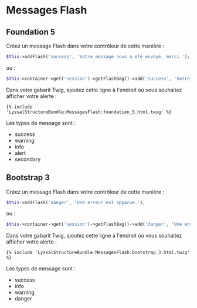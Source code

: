 # Messages Flash


## Foundation 5

Créez un message Flash dans votre contrôleur de cette manière :
```php
$this->addFlash('success', 'Votre message nous a été envoyé, merci.');
```

ou :
```php
$this->container->get('session')->getFlashBag()->add('success', 'Votre message nous a été envoyé, merci.');
```

Dans votre gabarit Twig, ajoutez cette ligne à l'endroit où vous souhaitez afficher votre alerte :
```twig
{% include 'LyssalStructureBundle:MessagesFlash:foundation_5.html.twig' %}
```

Les types de message sont :
* success
* warning
* info
* alert
* secondary

## Bootstrap 3

Créez un message Flash dans votre contrôleur de cette manière :
```php
$this->addFlash('danger', 'Une erreur est apparue.');
```

ou :
```php
$this->container->get('session')->getFlashBag()->add('danger', 'Une erreur est apparue.');
```

Dans votre gabarit Twig, ajoutez cette ligne à l'endroit où vous souhaitez afficher votre alerte :
```twig
{% include 'LyssalStructureBundle:MessagesFlash:bootstrap_3.html.twig' %}
```

Les types de message sont :
* success
* info
* warning
* danger
